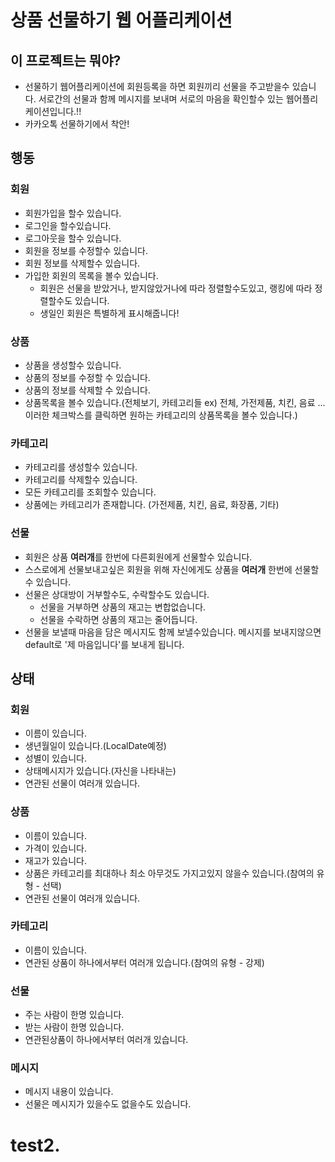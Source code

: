 # 상품 선물하기 웹 어플리케이션

## 이 프로젝트는 뭐야?

- 선물하기 웹어플리케이션에 회원등록을 하면 회원끼리 선물을 주고받을수 있습니다. 서로간의 선물과 함께 메시지를 보내며 서로의 마음을 확인할수 있는 웹어플리케이션입니다.!!
- 카카오톡 선물하기에서 착안!

## 행동

### 회원

- 회원가입을 할수 있습니다.
- 로그인을 할수있습니다.
- 로그아웃을 할수 있습니다.
- 회원을 정보를 수정할수 있습니다.
- 회원 정보를 삭제할수 있습니다.
- 가입한 회원의 목록을 볼수 있습니다.
  - 회원은 선물을 받았거나, 받지않았거나에 따라 정렬할수도있고, 랭킹에 따라 정렬할수도 있습니다.
  - 생일인 회원은 특별하게 표시해줍니다!

### 상품

- 상품을 생성할수 있습니다.
- 상품의 정보를 수정할 수 있습니다.
- 상품의 정보를 삭제할 수 있습니다.
- 상품목록을 볼수 있습니다.(전체보기, 카테고리들 ex) 전체, 가전제품, 치킨, 음료 ...이러한 체크박스를 클릭하면 원하는 카테고리의 상품목록을 볼수 있습니다.)

### 카테고리

- 카테고리를 생성할수 있습니다.
- 카테고리를 삭제할수 있습니다.
- 모든 카테고리를 조회할수 있습니다.
- 상품에는 카테고리가 존재합니다. (가전제품, 치킨, 음료, 화장품, 기타)

### 선물

- 회원은 상품 **여러개**를 한번에 다른회원에게 선물할수 있습니다.
- 스스로에게 선물보내고싶은 회원을 위해 자신에게도 상품을 **여러개** 한번에 선물할수 있습니다.
- 선물은 상대방이 거부할수도, 수락할수도 있습니다.
  - 선물을 거부하면 상품의 재고는 변합없습니다.
  - 선물을 수락하면 상품의 재고는 줄어듭니다.
- 선물을 보낼때 마음을 담은 메시지도 함께 보낼수있습니다. 메시지를 보내지않으면 default로 '제 마음입니다'를 보내게 됩니다.

## 상태

### 회원

- 이름이 있습니다.
- 생년월일이 있습니다.(LocalDate예정)
- 성별이 있습니다.
- 상태메시지가 있습니다.(자신을 나타내는)
- 연관된 선물이 여러개 있습니다.

### 상품

- 이름이 있습니다.
- 가격이 있습니다.
- 재고가 있습니다.
- 상품은 카테고리를 최대하나 최소 아무것도 가지고있지 않을수 있습니다.(참여의 유형 - 선택)
- 연관된 선물이 여러개 있습니다.

### 카테고리

- 이름이 있습니다.
- 연관된 상품이 하나에서부터 여러개 있습니다.(참여의 유형 - 강제)

### 선물

- 주는 사람이 한명 있습니다.
- 받는 사람이 한명 있습니다.
- 연관된상품이 하나에서부터 여러개 있습니다.

### 메시지

- 메시지 내용이 있습니다.
- 선물은 메시지가 있을수도 없을수도 있습니다.

# test2.